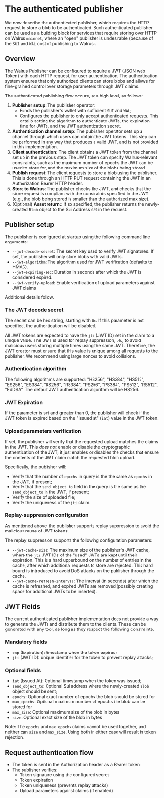 # The authenticated publisher

We now describe the authenticated publisher, which requires the HTTP request to store a blob to be
authenticated. Such authenticated publisher can be used as a building block for services that
require storing over HTTP on Walrus `mainnet`, where an "open" publisher is undesirable (because of
the `SUI` and `WAL` cost of publishing to Walrus).

## Overview

The Walrus Publisher can be configured to require a JWT (JSON web Token) with each HTTP request, for
user authentication. The authentication system ensures that only authorized clients can store blobs
and allows for fine-grained control over storage parameters through JWT claims.

The authenticated publishing flow occurs, at a high level, as follows:

1. **Publisher setup**: The publisher operator:
    - Funds the publisher's wallet with sufficient `SUI` and `WAL`;
    - Configures the publisher to only accept authenticated requests. This entails setting the
      algorithm to authenticate JWTs, the expiration time for JWTs, and the JWT authentication
      secret.
1. **Authentication channel setup**: The publisher operator sets up a channel through which users
   can obtain the JWT tokens. This step can be performed in any way that produces a valid JWT, and
   is not provided in this implementation.
1. **Client authentication**: The client obtains a JWT token from the channel set up in the previous
   step. The JWT token can specify Walrus-relevant constraints, such as the maximum number of epochs
   the JWT can be used to store for, and the maximum size of the blobs being stored.
1. **Publish request**: The client requests to store a blob using the publisher. This is done
   through an HTTP PUT request containing the JWT in an Authorization Bearer HTTP header.
1. **Store to Walrus**: The publisher checks the JWT, and checks that the store request is compliant
   with the constraints specified in the JWT (e.g., the blob being stored is smaller than the
   authorized max size).
1. (Optional) **Asset return:**: If so specified, the publisher returns the newly-created `Blob`
   object to the Sui Address set in the request.

## Publisher setup

The publisher is configured at startup using the following command line arguments:

- `--jwt-decode-secret`: The secret key used to verify JWT signatures. If set, the publisher will
  only store blobs with valid JWTs.
- `--jwt-algorithm`: The algorithm used for JWT verification (defaults to HMAC).
- `--jwt-expiring-sec`: Duration in seconds after which the JWT is considered expired.
- `--jwt-verify-upload`: Enable verification of upload parameters against JWT claims

Additional details follow.

### The JWT decode secret

The secret can be hex string, starting with `0x`. If this parameter is not specified, the
authentication will be disabled.

All JWT tokens are expected to have the `jti` (JWT ID) set in the claim to a unique value. The JWT
is used for replay suppression, i.e., to avoid malicious users storing multiple times using the same
JWT. Therefore, the JWT creator must ensure that this value is unique among all requests to the
publisher. We recommend using large nonces to avoid collisions.

### Authentication algorithm

The following algorithms are supported: "HS256", "HS384", "HS512", "ES256", "ES384", "RS256",
"RS384", "PS256", "PS384", "PS512", "RS512", "EdDSA". The default JWT authentication algorithm will
be HS256.

### JWT Expiration

If the parameter is set and greater than 0, the publisher will check if the JWT token is expired
based on the "issued at" (`iat`) value in the JWT token.

### Upload parameters verification

If set, the publisher will verify that the requested upload matches the claims in the JWT. This
*does not* enable or disable the cryptographic authentication of the JWT; it just enables or
disables the checks that ensure the contents of the JWT claim match the requested blob upload.

Specifically, the publisher will:

- Verify that the number of `epochs` in query is the the same as `epochs` in the JWT, if present;
- Verify that the `send_object_to` field in the query is the same as the `send_object_to` in the
  JWT, if present;
- Verify the size of uploaded file;
- Verify the uniqueness of the `jti` claim.

### Replay-suppression configuration

As mentioned above, the publisher supports replay suppression to avoid the malicious reuse of JWT
tokens.

The replay suppression supports the following configuration parameters:

- `--jwt-cache-size`: The maximum size of the publisher's JWT cache, where the `jti` JWT IDs of the
  "used" JWTs are kept until their expiration. This is a hard upperbound on the number of entries in
  the cache, after which additional requests to store are rejected. This hard bound is introduced to
  avoid DoS attacks on the publisher through the cache.
- `--jwt-cache-refresh-interval`: The interval (in seconds) after which the cache is refreshed, and
  expired JWTs are removed (possibly creating space for additional JWTs to be inserted).

## JWT Fields

The current authenticated publisher implementation does not provide a way to generate the JWTs and
distribute them to the clients. These can be generated with any tool, as long as they respect the
following constraints.

### Mandatory fields

- `exp` (Expiration): timestamp when the token expires;
- `jti` (JWT ID): unique identifier for the token to prevent replay attacks;

### Optional fields

- `iat` (Issued At): Optional timestamp when the token was issued;
- `send_object_to`: Optional Sui address where the newly-created `Blob` object should be sent;
- `epochs`: Optional exact number of epochs the blob should be stored for
- `max_epochs`: Optional maximum number of epochs the blob can be stored for
- `max_size`: Optional maximum size of the blob in bytes
- `size`: Optional exact size of the blob in bytes

Note: The `epochs` and `max_epochs` claims cannot be used together, and neither can `size` and
`max_size`. Using both in either case will result in token rejection.

## Request authentication flow

- The token is sent in the Authorization header as a Bearer token
- The publisher verifies:
  - Token signature using the configured secret
  - Token expiration
  - Token uniqueness (prevents replay attacks)
  - Upload parameters against claims (if enabled)
